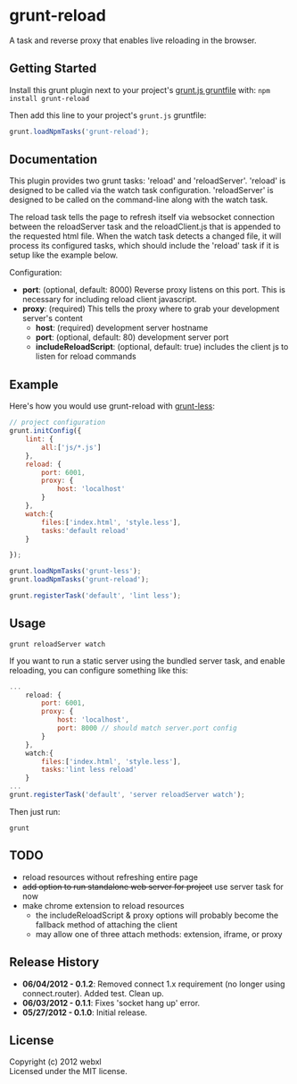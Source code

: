 # grunt-reload

A task and reverse proxy that enables live reloading in the browser.

## Getting Started
Install this grunt plugin next to your project's [grunt.js gruntfile][getting_started] with: `npm install grunt-reload`

Then add this line to your project's `grunt.js` gruntfile:

```javascript
grunt.loadNpmTasks('grunt-reload');
```

[grunt]: https://github.com/cowboy/grunt
[getting_started]: https://github.com/cowboy/grunt/blob/master/docs/getting_started.md

## Documentation

This plugin provides two grunt tasks: 'reload' and 'reloadServer'. 'reload' is designed to be called via the watch task configuration. 'reloadServer' is designed to be called on the command-line along with the watch task.

The reload task tells the page to refresh itself via websocket connection between the reloadServer task and the reloadClient.js that is appended to the requested html file. When the watch task detects a changed file, it will process its configured tasks, which should include the 'reload' task if it is setup like the example below.

Configuration:

* __port__: (optional, default: 8000) Reverse proxy listens on this port. This is necessary for including reload client javascript.
* __proxy__: (required) This tells the proxy where to grab your development server's content
  * __host__: (required) development server hostname
  * __port__: (optional, default: 80) development server port
  * __includeReloadScript__: (optional, default: true) includes the client js to listen for reload commands

## Example

Here's how you would use grunt-reload with [grunt-less](https://github.com/jharding/grunt-less):

```javascript
// project configuration
grunt.initConfig({
    lint: {
        all:['js/*.js']
    },
    reload: {
        port: 6001,
        proxy: {
            host: 'localhost'
        }
    },
    watch:{
        files:['index.html', 'style.less'],
        tasks:'default reload'
    }

});

grunt.loadNpmTasks('grunt-less');
grunt.loadNpmTasks('grunt-reload');

grunt.registerTask('default', 'lint less');
```

## Usage

`grunt reloadServer watch`

If you want to run a static server using the bundled server task, and enable reloading, you can configure something like this:

```javascript
...
    reload: {
        port: 6001,
        proxy: {
            host: 'localhost',
            port: 8000 // should match server.port config
        }
    },
    watch:{
        files:['index.html', 'style.less'],
        tasks:'lint less reload'
    }
...
grunt.registerTask('default', 'server reloadServer watch');
```

Then just run:

`grunt`

## TODO
* reload resources without refreshing entire page
* ~~add option to run standalone web server for project~~ use server task for now
* make chrome extension to reload resources
    * the includeReloadScript & proxy options will probably become the fallback method of attaching the client
    * may allow one of three attach methods: extension, iframe, or proxy

## Release History
*   __06/04/2012 - 0.1.2__: Removed connect 1.x requirement (no longer using connect.router). Added test. Clean up.
*   __06/03/2012 - 0.1.1__: Fixes 'socket hang up' error.
*   __05/27/2012 - 0.1.0__: Initial release.

## License
Copyright (c) 2012 webxl  
Licensed under the MIT license.
